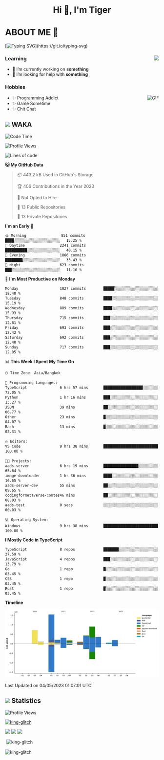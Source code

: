 <h1 align="center">Hi 👋, I'm Tiger</h1>




# ABOUT ME 💬

[![Typing SVG](https://readme-typing-svg.herokuapp.com?color=22F771&vCenter=true&lines=A+perssionate+developer+from+nowhere.)](https://git.io/typing-svg)

<div>
 <img align="right" src="https://spotify-github-profile.vercel.app/api/view?uid=12129734423&cover_image=false&theme=default&bar_color=22d016&bar_color_cover=true" />
 <h3>Learning</h3>
 
 <ul>
  <li>🔭 I’m currently working on <b>something</b></li>
  <li>🤝 I’m looking for help with <b>something</b></li>
 </ul>
 
</div>
<div>
 <h3>Hobbies</h3>
 <img align="right" height="475px"  alt="GIF" src="https://i.pinimg.com/originals/1f/b7/db/1fb7dbee557e5ed509f7517da8a84d58.gif" />
 <ul>
  <li>✨ Programming Addict</li>
  <li>✨ Game Sometime</li>
  <li>✨ Chit Chat</li>
 </ul>
 
</div>



## <img height="40" src="https://raw.githubusercontent.com/innng/innng/master/assets/kyubey.gif"/> WAKA

<!--START_SECTION:waka-->
![Code Time](http://img.shields.io/badge/Code%20Time-1%2C371%20hrs%2013%20mins-blue)

![Profile Views](http://img.shields.io/badge/Profile%20Views-0-blue)

![Lines of code](https://img.shields.io/badge/From%20Hello%20World%20I%27ve%20Written-5.0%20million%20lines%20of%20code-blue)

**🐱 My GitHub Data** 

> 📦 443.2 kB Used in GitHub's Storage 
 > 
> 🏆 406 Contributions in the Year 2023
 > 
> 🚫 Not Opted to Hire
 > 
> 📜 13 Public Repositories 
 > 
> 🔑 13 Private Repositories 
 > 
**I'm an Early 🐤** 

```text
🌞 Morning                851 commits         ████░░░░░░░░░░░░░░░░░░░░░   15.25 % 
🌆 Daytime                2241 commits        ██████████░░░░░░░░░░░░░░░   40.15 % 
🌃 Evening                1866 commits        ████████░░░░░░░░░░░░░░░░░   33.43 % 
🌙 Night                  623 commits         ███░░░░░░░░░░░░░░░░░░░░░░   11.16 % 
```
📅 **I'm Most Productive on Monday** 

```text
Monday                   1027 commits        █████░░░░░░░░░░░░░░░░░░░░   18.40 % 
Tuesday                  848 commits         ████░░░░░░░░░░░░░░░░░░░░░   15.19 % 
Wednesday                889 commits         ████░░░░░░░░░░░░░░░░░░░░░   15.93 % 
Thursday                 715 commits         ███░░░░░░░░░░░░░░░░░░░░░░   12.81 % 
Friday                   693 commits         ███░░░░░░░░░░░░░░░░░░░░░░   12.42 % 
Saturday                 692 commits         ███░░░░░░░░░░░░░░░░░░░░░░   12.40 % 
Sunday                   717 commits         ███░░░░░░░░░░░░░░░░░░░░░░   12.85 % 
```


📊 **This Week I Spent My Time On** 

```text
🕑︎ Time Zone: Asia/Bangkok

💬 Programming Languages: 
TypeScript               6 hrs 57 mins       ██████████████████░░░░░░░   72.05 % 
Python                   1 hr 16 mins        ███░░░░░░░░░░░░░░░░░░░░░░   13.27 % 
JSON                     39 mins             ██░░░░░░░░░░░░░░░░░░░░░░░   06.77 % 
Other                    23 mins             █░░░░░░░░░░░░░░░░░░░░░░░░   04.07 % 
Bash                     13 mins             █░░░░░░░░░░░░░░░░░░░░░░░░   02.31 % 

🔥 Editors: 
VS Code                  9 hrs 38 mins       █████████████████████████   100.00 % 

🐱‍💻 Projects: 
aads-server              6 hrs 19 mins       ████████████████░░░░░░░░░   65.64 % 
image-downloader         1 hr 36 mins        ████░░░░░░░░░░░░░░░░░░░░░   16.65 % 
aads-server-dev          55 mins             ██░░░░░░░░░░░░░░░░░░░░░░░   09.65 % 
codingformetaverse-contes46 mins             ██░░░░░░░░░░░░░░░░░░░░░░░   08.03 % 
aads-test                0 secs              ░░░░░░░░░░░░░░░░░░░░░░░░░   00.03 % 

💻 Operating System: 
Windows                  9 hrs 38 mins       █████████████████████████   100.00 % 
```

**I Mostly Code in TypeScript** 

```text
TypeScript               8 repos             ███████░░░░░░░░░░░░░░░░░░   27.59 % 
JavaScript               4 repos             ███░░░░░░░░░░░░░░░░░░░░░░   13.79 % 
Go                       1 repo              █░░░░░░░░░░░░░░░░░░░░░░░░   03.45 % 
CSS                      1 repo              █░░░░░░░░░░░░░░░░░░░░░░░░   03.45 % 
Rust                     1 repo              █░░░░░░░░░░░░░░░░░░░░░░░░   03.45 % 
```



**Timeline**

![Lines of Code chart](https://raw.githubusercontent.com/king-glitch/king-glitch/main/assets/bar_graph.png)


 Last Updated on 04/05/2023 01:07:01 UTC
<!--END_SECTION:waka-->
## <img height="40" src="https://raw.githubusercontent.com/innng/innng/master/assets/kyubey.gif"/> Statistics
![Profile Views](https://komarev.com/ghpvc/?username=king-glitch)  

<p align="left"> 
 <a href="https://github.com/ryo-ma/github-profile-trophy">
  <img src="https://github-profile-trophy.vercel.app/?username=king-glitch&theme=dracula" alt="king-glitch" />
 </a> </p>

![](https://github-profile-summary-cards.vercel.app/api/cards/profile-details?username=king-glitch&theme=dracula)
![](https://github-profile-summary-cards.vercel.app/api/cards/stats?username=king-glitch&theme=dracula) 
![](https://github-profile-summary-cards.vercel.app/api/cards/productive-time?username=king-glitch&theme=dracula)


<p>&nbsp;<img align="center" src="https://github-readme-stats.vercel.app/api?username=king-glitch&theme=dracula" alt="king-glitch" /></p>

<p><img align="center" src="https://github-readme-streak-stats.herokuapp.com/?user=king-glitch&theme=dracula" alt="king-glitch" /></p>
